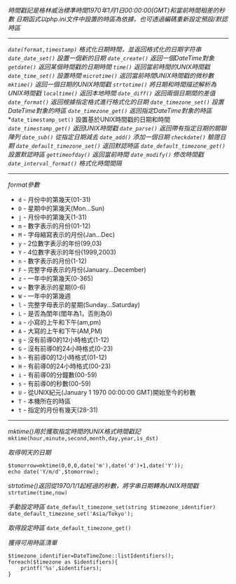 *時間戳記是格林威治標準時間1970年1月1日00:00:00(GMT)和當前時間相差的秒數*
*日期函式以php.ini文件中設置的時區為依據，也可透過編碼重新設定預設/默認時區*

***

*`date(format,timestamp)` 格式化日期時間，並返回格式化的日期字符串*
*`date_date_set()` 設置一個新的日期*
*`date_create()` 返回一個DateTime對象*
*`getdate()` 返回某個時間戳的日期時間*
*`time()` 返回當前時間的UNIX時間戳*
*`date_time_set()` 設置時間*
*`microtime()` 返回當前時間UNIX時間戳的微秒數*
*`mktime()` 返回一個日期的UNIX時間戳*
*`strtotime()` 將日期和時間描述解析為UNIX時間戳*
*`localtime()` 返回本地時間*
*`date_diff()` 返回兩個日期間的差值*
*`date_format()` 返回根據指定格式進行格式化的日期*
*`date_timezone_set()` 設置DateTime對象的時區*
*`date_timezone_get()` 返回指定DateTime對象的時區*
*`date_timestamp_set()` 設置基於UNIX時間戳的日期和時間
*`date_timestamp_get()` 返回UNIX時間戳*
*`date_parse()` 返回帶有指定日期的關聯陣列*
*`date_sub()` 從指定日期減去*
*`date_add()` 添加一個日期*
*`checkdate()` 驗證日期*
*`date_default_timezone_set()` 返回默認時區*
*`date_default_timezone_get()` 設置默認時區*
*`gettimeofday()` 返回當前時間*
*`date_modify()` 修改時間戳*
*`date_interval_format()` 格式化時間間隔*

***

*format參數*
* `d` - 月份中的第幾天(01-31)
* `D` - 星期中的第幾天(Mon...Sun)
* `j` - 月份中的第幾天(1-31)
* `m` - 數字表示的月份(01-12)
* `M` - 字母縮寫表示的月份(Jan...Dec)
* `y` - 2位數字表示的年份(99,03)
* `Y` - 4位數字表示的年份(1999,2003)
* `n` - 數字表示的月份(1-12)
* `F` - 完整字母表示的月份(January...December)
* `z` - 一年中的第幾天(0-365)
* `w` - 數字表示的星期(0-6)
* `W` - 一年中的第幾週
* `l` - 完整字母表示的星期(Sunday...Saturday)
* `L` - 是否為閨年(閨年為1，否則為0)
* `a` - 小寫的上午和下午(am,pm)
* `A` - 大寫的上午和下午(AM,PM)
* `g` - 沒有前導0的12小時格式(1-12)
* `G` - 沒有前導0的24小時格式(0-23)
* `h` - 有前導0的12小時格式(01-12)
* `H` - 有前導0的24小時格式(00-23)
* `i` - 有前導0的分鐘數(00-59)
* `s` - 有前導0的秒數(00-59)
* `U` - 從UNIX紀元(January 1 1970 00:00:00 GMT)開始至今的秒數
* `T` - 本機所在的時區
* `t` - 指定的月份有幾天(28-31)

***

*mktime()用於獲取指定時間的UNIX格式時間戳記*
`mktime(hour,minute,second,month,day,year,is_dst)`

*取得明天的日期*
```
$tomorrow=mktime(0,0,0,date('m'),date('d')+1,date('Y'));
echo date('Y/m/d',$tomorrow);
```

*strtotime()返回從1970/1/1起經過的秒數，將字串日期轉為UNIX時間戳*
`strtotime(time,now)`

*手動設定時區*
`date_default_timezone_set(string $timezone_identifier)`
`date_default_timezone_set('Asia/Tokyo');`

*取得設定時區*
`date_default_timezone_get()`

*獲得可用時區清單*
```
$timezone_identifier=DateTimeZone::listIdentifiers();
foreach($timezone as $identifiers){
	printf('%s',$identifiers);
}
```